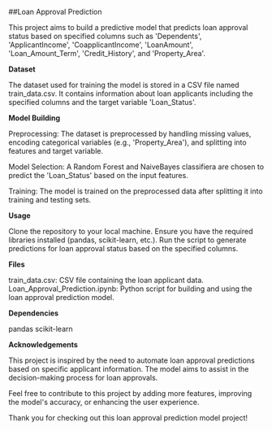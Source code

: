 ##Loan Approval Prediction

This project aims to build a predictive model that predicts loan approval status based on specified columns such as 'Dependents', 'ApplicantIncome', 'CoapplicantIncome', 'LoanAmount', 'Loan_Amount_Term', 'Credit_History', and 'Property_Area'.

**Dataset**

The dataset used for training the model is stored in a CSV file named train_data.csv. It contains information about loan applicants including the specified columns and the target variable 'Loan_Status'.

**Model Building**

Preprocessing: The dataset is preprocessed by handling missing values, encoding categorical variables (e.g., 'Property_Area'), and splitting into features and target variable.

Model Selection: A Random Forest and NaiveBayes classifiera are chosen to predict the 'Loan_Status' based on the input features.

Training: The model is trained on the preprocessed data after splitting it into training and testing sets.

**Usage**

Clone the repository to your local machine.
Ensure you have the required libraries installed (pandas, scikit-learn, etc.).
Run the script to generate predictions for loan approval status based on the specified columns.

**Files**

train_data.csv: CSV file containing the loan applicant data.
Loan_Approval_Prediction.ipynb: Python script for building and using the loan approval prediction model.

**Dependencies**

pandas
scikit-learn

**Acknowledgements**

This project is inspired by the need to automate loan approval predictions based on specific applicant information. The model aims to assist in the decision-making process for loan approvals.

Feel free to contribute to this project by adding more features, improving the model's accuracy, or enhancing the user experience.

Thank you for checking out this loan approval prediction model project!

